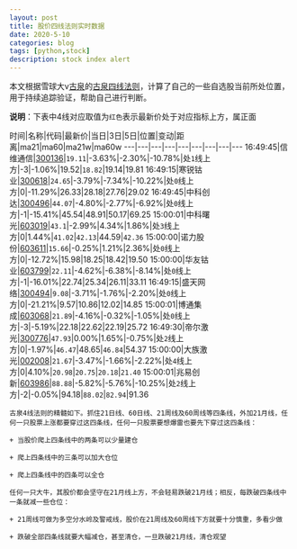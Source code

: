 ```yaml
---
layout: post
title: 股价四线法则实时数据
date: 2020-5-10
categories: blog
tags: [python,stock]
description: stock index alert
---
```



本文根据雪球大v[古泉](https://xueqiu.com/u/7148646888)的[古泉四线法则](https://xueqiu.com/7148646888/130498192)，计算了自己的一些自选股当前所处位置，用于持续追踪验证，帮助自己进行判断。

**说明**：下表中4线对应取值为`红色`表示最新价处于对应指标上方，属正面

时间|名称|代码|最新价|当日|3日|5日|位置|变动|距离|ma21|ma60|ma21w|ma60w
---|---|---|---|---|---|---|---|---
16:49:45|信维通信|[300136](https://xueqiu.com/S/SZ300136)|`19.11`|-3.63%|-2.30%|-10.78%|处`1`线上方|-3|-1.06%|19.52|`18.82`|19.14|19.81
16:49:15|寒锐钴业|[300618](https://xueqiu.com/S/SZ300618)|`24.65`|-3.79%|-7.34%|-10.22%|处`0`线上方|0|-11.29%|26.33|28.18|27.76|29.02
16:49:45|中科创达|[300496](https://xueqiu.com/S/SZ300496)|`44.07`|-4.80%|-2.77%|-6.92%|处`0`线上方|-1|-15.41%|45.54|48.91|50.17|69.25
15:00:01|中科曙光|[603019](https://xueqiu.com/S/SH603019)|`43.1`|-2.99%|4.34%|1.86%|处`3`线上方|0|1.44%|`41.02`|`42.13`|44.59|`42.36`
15:00:00|诺力股份|[603611](https://xueqiu.com/S/SH603611)|`15.66`|-0.25%|1.21%|2.36%|处`0`线上方|0|-12.72%|15.98|18.25|18.42|19.50
15:00:00|华友钴业|[603799](https://xueqiu.com/S/SH603799)|`22.11`|-4.62%|-6.38%|-8.14%|处`0`线上方|-1|-16.01%|22.74|25.34|26.11|33.11
16:49:15|盛天网络|[300494](https://xueqiu.com/S/SZ300494)|`9.08`|-3.71%|-1.76%|-2.20%|处`0`线上方|0|-21.21%|9.57|10.86|12.02|14.85
15:00:01|博通集成|[603068](https://xueqiu.com/S/SH603068)|`21.89`|-4.16%|-0.32%|-1.05%|处`0`线上方|-3|-5.19%|22.18|22.62|22.19|25.72
16:49:30|帝尔激光|[300776](https://xueqiu.com/S/SZ300776)|`47.93`|0.00%|1.65%|-0.75%|处`2`线上方|0|-1.97%|`46.47`|48.65|`46.84`|54.37
15:00:00|大族激光|[002008](https://xueqiu.com/S/SZ002008)|`21.67`|-3.47%|-1.66%|-2.22%|处`4`线上方|0|4.10%|`20.98`|`20.75`|`20.18`|`21.40`
15:00:01|兆易创新|[603986](https://xueqiu.com/S/SH603986)|`88.88`|-5.82%|-5.76%|-10.25%|处`2`线上方|-2|-0.05%|94.18|`88.02`|`82.94`|91.36

```
古泉4线法则的精髓如下。抓住21日线、60日线、21周线及60周线等四条线，外加21月线，任何一只股票上涨都要穿过这四条线，任何一只股票要想爆雷也要先下穿过这四条线：

+ 当股价爬上四条线中的两条可以少量建仓

+ 爬上四条线中的三条可以加大仓位

+ 爬上四条线中的四条可以全仓

任何一只大牛，其股价都会坚守在21月线上方，不会轻易跌破21月线；相反，每跌破四条线中一条就减一些仓位：

+ 21周线可做为多空分水岭及警戒线，股价在21周线及60周线下方就要十分慎重，多看少做

+ 跌破全部四条线就要大幅减仓，甚至清仓，一旦跌破21月线，清仓观望
```